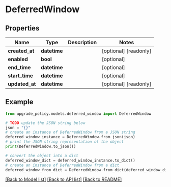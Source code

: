 # DeferredWindow


## Properties

Name | Type | Description | Notes
------------ | ------------- | ------------- | -------------
**created_at** | **datetime** |  | [optional] [readonly] 
**enabled** | **bool** |  | [optional] 
**end_time** | **datetime** |  | [optional] 
**start_time** | **datetime** |  | [optional] 
**updated_at** | **datetime** |  | [optional] [readonly] 

## Example

```python
from upgrade_policy.models.deferred_window import DeferredWindow

# TODO update the JSON string below
json = "{}"
# create an instance of DeferredWindow from a JSON string
deferred_window_instance = DeferredWindow.from_json(json)
# print the JSON string representation of the object
print(DeferredWindow.to_json())

# convert the object into a dict
deferred_window_dict = deferred_window_instance.to_dict()
# create an instance of DeferredWindow from a dict
deferred_window_from_dict = DeferredWindow.from_dict(deferred_window_dict)
```
[[Back to Model list]](../README.md#documentation-for-models) [[Back to API list]](../README.md#documentation-for-api-endpoints) [[Back to README]](../README.md)


